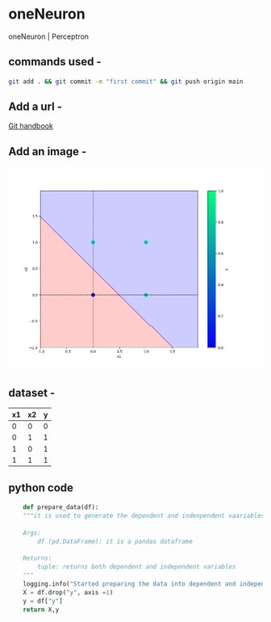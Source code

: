 # oneNeuron
oneNeuron | Perceptron

## commands used - 

```bash
git add . && git commit -m "first commit" && git push origin main
```

## Add a url -
[Git handbook](https://guides.github.com/introduction/git-handbook/)

## Add an image -
![Sample output image](plots/or.png)

## dataset -
x1|x2|y
-|-|-
0|0|0
0|1|1
1|0|1
1|1|1

## python code
```python
    def prepare_data(df):
    """it is used to generate the dependent and indenpendent vaariables

    Args:
        df (pd.DataFrame): it is a pandas dataframe

    Returns:
        tuple: returns both dependent and independent variables
    """
    logging.info("Started preparing the data into dependent and independent variables")
    X = df.drop("y", axis =1)
    y = df["y"]
    return X,y
``` 